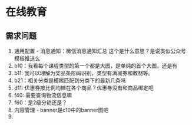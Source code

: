 # 在线教育

## 需求问题

1. 通用配置 - 消息通知：微信消息通知汇总 这个是什么意思？是说类似公众号模板推送么
2. b10：我看每个课程类型的第一个都是大图，是单纯的首个大图，还是有
3. b11: 我可以理解为奖品条形码识别，类型有满减券和教材等。
4. b21：相关分类是模糊匹配到分类下的最新几条吗
5. d11:  优惠券按比例均摊在各个商品？优惠券没有和商品绑定吧
6. f40: 需要查询物流信息嘛
7. f60：是2级分销还是？
8. 内容管理 - banner是c10中的banner图吧
9. 